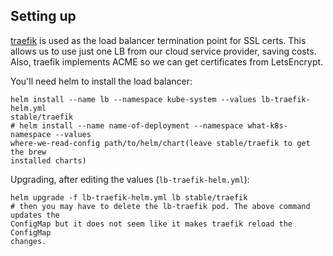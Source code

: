 ## Setting up

[traefik](https://github.com/helm/charts/tree/master/stable/traefik) is used as
the load balancer termination point for SSL certs. This allows us to use just
one LB from our cloud service provider, saving costs. Also, traefik implements
ACME so we can get certificates from LetsEncrypt.

You'll need helm to install the load balancer:

```
helm install --name lb --namespace kube-system --values lb-traefik-helm.yml
stable/traefik
# helm install --name name-of-deployment --namespace what-k8s-namespace --values
where-we-read-config path/to/helm/chart(leave stable/traefik to get the brew
installed charts)
```

Upgrading, after editing the values (`lb-traefik-helm.yml`):

```
helm upgrade -f lb-traefik-helm.yml lb stable/traefik
# then you may have to delete the lb-traefik pod. The above command updates the
ConfigMap but it does not seem like it makes traefik reload the ConfigMap
changes.
```
